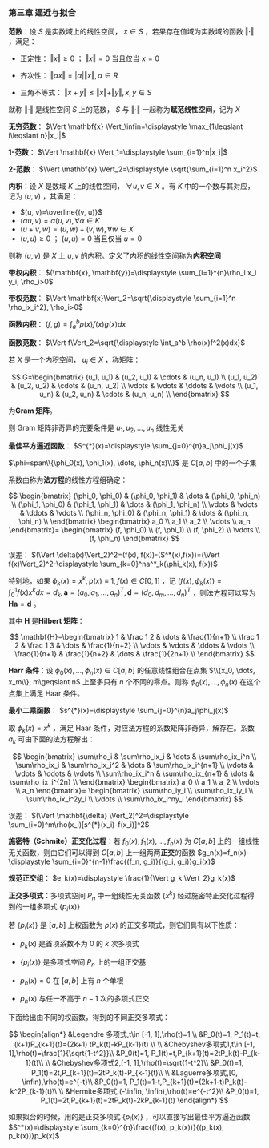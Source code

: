 ### **第三章 逼近与拟合**

**范数**：设 $S$ 是实数域上的线性空间， $x\in S$ ，若果存在值域为实数域的函数 $\Vert\cdot\Vert$ ，满足：

- 正定性： $\Vert x\Vert\geqslant0$ ； $\Vert x \Vert=0$ 当且仅当 $x=0$ 
- 齐次性： $\Vert \alpha x \Vert=\lvert \alpha\rvert\Vert x\Vert, \alpha\in R$ 

- 三角不等式： $\Vert x+y \Vert \leqslant \Vert x \Vert +\Vert y\Vert, x, y\in S$ 

就称 $\Vert\cdot\Vert$ 是线性空间 $S$ 上的范数， $S$ 与 $\Vert\cdot \Vert$ 一起称为**赋范线性空间**，记为 $X$ 

**无穷范数**： $\Vert \mathbf{x} \Vert_\infin=\displaystyle \max_{1\leqslant i\leqslant n}|x_i|$ 

**1-范数**： $\Vert \mathbf{x} \Vert_1=\displaystyle \sum_{i=1}^n|x_i|$ 

**2-范数**： $\Vert \mathbf{x} \Vert_2=\displaystyle \sqrt{\sum_{i=1}^n x_i^2}$ 

**内积**：设 $X$ 是数域 $K$ 上的线性空间， $\forall u, v\in X$ 。有 $K$ 中的一个数与其对应，记为 $(u, v)$ ，其满足：

-  $(u, v)=\overline{(v, u)}$ 
-  $(\alpha u, v)=\alpha(u, v), \forall \alpha \in K$ 
-  $(u+v, w)=(u, w)+(v, w), \forall w\in X$ 
-  $(u, u)\geqslant 0$ ； $(u, u)=0$ 当且仅当 $u=0$ 

则称 $(u, v)$ 是 $X$ 上 $u, v$ 的内积。定义了内积的线性空间称为**内积空间**

**带权内积**： $(\mathbf{x}, \mathbf{y})=\displaystyle \sum_{i=1}^{n}\rho_i x_i y_i, \rho_i>0$ 

**带权范数**： $\Vert \mathbf{x}\Vert_2=\sqrt{\displaystyle \sum_{i=1}^n \rho_ix_i^2}, \rho_i>0$ 

**函数内积**： $(f, g)=\displaystyle \int_a^b\rho(x)f(x)g(x)dx$ 

**函数范数**： $\Vert f\Vert_2=\sqrt{\displaystyle \int_a^b \rho(x)f^2(x)dx}$ 

若 $X$ 是一个内积空间， $u_i\in X$ ，称矩阵：

$$
G=\begin{bmatrix}
(u_1, u_1) & (u_2, u_1) & \cdots & (u_n, u_1) \\
(u_1, u_2) & (u_2, u_2) & \cdots & (u_n, u_2) \\
\vdots & \vdots & \ddots & \vdots \\
(u_1, u_n) & (u_2, u_n) & \cdots & (u_n, u_n) \\
\end{bmatrix}
$$

为**Gram 矩阵**。

则 Gram 矩阵非奇异的充要条件是 $u_1, u_2, \dots, u_n$ 线性无关

**最佳平方逼近函数**： $S^{*}(x)=\displaystyle \sum_{j=0}^{n}a_j\phi_j(x)$ 

 $\phi=span\\{\phi_0(x), \phi_1(x), \dots, \phi_n(x)\\}$ 是 $C[a, b]$ 中的一个子集

系数由称为**法方程**的线性方程组确定：

$$
\begin{bmatrix}
(\phi_0, \phi_0) & (\phi_0, \phi_1)  & \dots & (\phi_0, \phi_n) \\
(\phi_1, \phi_0) & (\phi_1, \phi_1)  & \dots & (\phi_1, \phi_n) \\
\vdots  & \vdots & \ddots & \vdots \\
(\phi_n, \phi_0) & (\phi_n, \phi_1)  & \dots & (\phi_n, \phi_n) \\
\end{bmatrix}
\begin{bmatrix}
a_0 \\ a_1 \\ a_2 \\ \vdots \\ a_n
\end{bmatrix}=
\begin{bmatrix}
(f, \phi_0) \\ (f, \phi_1) \\ (f, \phi_2) \\ \vdots \\ (f, \phi_n)
\end{bmatrix}
$$

误差： $(\Vert \delta(x)\Vert_2)^2=(f(x), f(x))-(S^*(x),f(x))=(\Vert f(x)\Vert_2)^2-\displaystyle \sum_{k=0}^na^*_k(\phi_k(x), f(x))$ 

特别地，如果 $\phi_k(x)=x^k, \rho(x)\equiv 1, f(x)\in C[0, 1]$ ，记 $(f(x), \phi_k(x))=\displaystyle \int_0^1f(x)x^kdx=d_k,\mathbf{a}=(a_0, a_1, \dots, a_n)^T, \mathbf{d}=(d_0, d_m, \dots, d_n)^T$ ，则法方程可以写为 $\mathbf{Ha}=\mathbf{d}$ 。

其中 $\mathbf{H}$ 是**Hilbert 矩阵**：

$$
\mathbf{H}=\begin{bmatrix}
1 & \frac 1 2  & \dots & \frac{1}{n+1} \\
\frac 1 2 & \frac 1 3  & \dots & \frac{1}{n+2} \\
\vdots  & \vdots & \ddots & \vdots \\
\frac{1}{n+1} & \frac{1}{n+2}  & \dots & \frac{1}{2n+1} \\
\end{bmatrix}
$$

**Harr 条件**：设 $\phi_0(x), \dots, \phi_n(x)\in C[a, b]$ 的任意线性组合在点集 $\\{x_0, \dots, x_m\\}, m\geqslant n$ 上至多只有 $n$ 个不同的零点。则称 $\phi_0(x), \dots, \phi_n(x)$ 在这个点集上满足 Haar 条件。

**最小二乘函数**： $s^{*}(x)=\displaystyle \sum_{j=0}^{n}a_j\phi_j(x)$ 

取 $\phi_k(x)=x^k$ ，满足 Haar 条件，对应法方程的系数矩阵非奇异，解存在。系数 $a_k$ 可由下面的法方程解出：

$$
\begin{bmatrix}
\sum\rho_i & \sum\rho_ix_i  & \dots & \sum\rho_ix_i^n \\
\sum\rho_ix_i & \sum\rho_ix_i^2  & \dots & \sum\rho_ix_i^{n+1} \\
\vdots  & \vdots & \ddots & \vdots \\
\sum\rho_ix_i^n & \sum\rho_ix_{n+1}  & \dots & \sum\rho_ix_i^{2n} \\
\end{bmatrix}
\begin{bmatrix}
a_0 \\ a_1 \\ a_2 \\ \vdots \\ a_n
\end{bmatrix}=
\begin{bmatrix}
\sum\rho_iy_i \\ \sum\rho_ix_iy_i \\ \sum\rho_ix_i^2y_i \\ \vdots \\ \sum\rho_ix_i^ny_i
\end{bmatrix}
$$

误差： $(\Vert \mathbf{\delta} \Vert_2)^2=\displaystyle \sum_{i=0}^m\rho(x_i)[s^{*}(x_i)-f(x_i)]^2$ 

**施密特（Schmite）正交化过程**：若 $f_0(x), f_1(x), \dots, f_n(x)$ 为 $C[a, b]$ 上的一组线性无关函数，则由它们可以得到 $C[a, b]$ 上一组两两**正交**的函数 $g_n(x)=f_n(x)-\displaystyle \sum_{i=0}^{n-1}\frac{(f_n, g_i)}{(g_i, g_i)}g_i(x)$ 

**规范正交组**： $e_k(x)=\displaystyle \frac{1}{\Vert g_k \Vert_2}g_k(x)$ 

**正交多项式**：多项式空间 $P_n$ 中一组线性无关函数 $\{x^k\}$ 经过施密特正交化过程得到的一组多项式 $\{p_i(x)\}$ 

若 $\{p_i(x)\}$ 是 $[a, b]$ 上权函数为 $\rho(x)$ 的正交多项式，则它们具有以下性质：

-  $p_k(x)$ 是首项系数不为 0 的 $k$ 次多项式
-  $\{p_i(x)\}$ 是多项式空间 $P_n$ 上的一组正交基
-  $p_n(x)=0$ 在 $[a, b]$ 上有 $n$ 个单根

-  $p_n(x)$ 与任一不高于 $n-1$ 次的多项式正交

下面给出由不同的权函数，得到的不同正交多项式：

$$
\begin{align*}
&Legendre 多项式,t\in [-1, 1],\rho(t)=1 \\
&P_0(t)=1, P_1(t)=t, (k+1)P_{k+1}(t)=(2k+1) tP_k(t)-kP_{k-1}(t) \\
\\
&Chebyshev多项式1,t\in [-1, 1],\rho(t)=\frac{1}{\sqrt{1-t^2}}\\
&P_0(t)=1, P_1(t)=t,P_{k+1}(t)=2tP_k(t)-P_{k-1}(t)\\
\\
&Chebyshev多项式2,[-1, 1],\rho(t)=\sqrt{1-t^2}\\
&P_0(t)=1, P_1(t)=2t,P_{k+1}(t)=2tP_k(t)-P_{k-1}(t)\\
\\
&Laguerre多项式,[0, \infin),\rho(t)=e^{-t}\\
&P_0(t)=1, P_1(t)=1-t,P_{k+1}(t)=(2k+1-t)P_k(t)-k^2P_{k-1}(t)\\
\\
&Hermite多项式,(-\infin, \infin),\rho(t)=e^{-t^2}\\
&P_0(t)=1, P_1(t)=2t,P_{k+1}(t)=2tP_k(t)-2kP_{k-1}(t)
\end{align*}
$$

如果拟合的时候，用的是正交多项式 $\{p_i(x)\}$ ，可以直接写出最佳平方逼近函数 $S^*(x)=\displaystyle \sum_{k=0}^{n}\frac{(f(x), p_k(x))}{(p_k(x), p_k(x))}p_k(x)$ 
